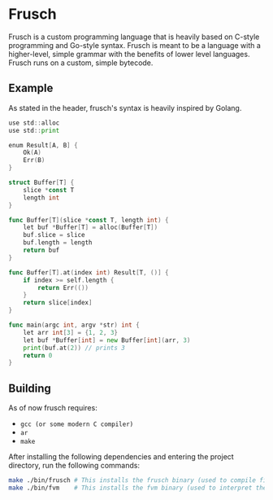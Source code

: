 # Frusch

Frusch is a custom programming language that is heavily based on C-style programming and Go-style syntax. Frusch is meant to be a language with a higher-level, simple grammar with the benefits of lower level languages. Frusch runs on a custom, simple bytecode.

## Example

As stated in the header, frusch's syntax is heavily inspired by Golang.

```go
use std::alloc
use std::print

enum Result[A, B] {
	Ok(A)
	Err(B)
}

struct Buffer[T] {
	slice *const T
	length int
}

func Buffer[T](slice *const T, length int) {
	let buf *Buffer[T] = alloc(Buffer[T])
	buf.slice = slice
	buf.length = length
	return buf
}

func Buffer[T].at(index int) Result[T, ()] {
	if index >= self.length {
		return Err(())
	}
	return slice[index]
}

func main(argc int, argv *str) int {
	let arr int[3] = {1, 2, 3}
	let buf *Buffer[int] = new Buffer[int](arr, 3)
	print(buf.at(2)) // prints 3
	return 0
}
```

## Building

As of now frusch requires:

- `gcc (or some modern C compiler)`
- `ar`
- `make`

After installing the following dependencies and entering the project directory, run the following commands:

```sh
make ./bin/frusch # This installs the frusch binary (used to compile files)
make ./bin/fvm    # This installs the fvm binary (used to interpret the bytecode) 
```
